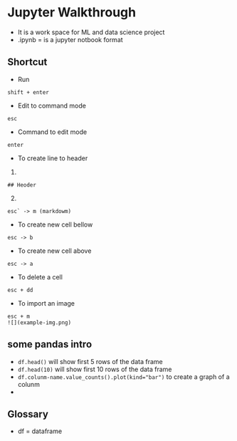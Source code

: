 # Jupyter Walkthrough
- It is a work space for ML and data science project 
- .ipynb = is a jupyter notbook format

## Shortcut 
- Run 
```
shift + enter
```

- Edit to command mode 
```
esc
```

- Command to edit mode
```
enter
```

- To create line to header
1.  
```
## Heoder
```
2. 
```
esc` -> m (markdowm)
```

- To create new cell bellow 
```
esc -> b 
```

- To create new cell above
```
esc -> a
```

- To delete a cell 
```
esc + dd
```

- To import an image
```
esc + m 
![](example-img.png)
```


## some pandas intro 
- `df.head()` will show first 5 rows of the data frame
- `df.head(10)` will show first 10 rows of the data frame
- `df.colunm-name.value_counts().plot(kind="bar")` to create a graph of a colunm
- 

## Glossary 
- df = dataframe
